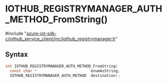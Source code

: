 # IOTHUB_REGISTRYMANAGER_AUTH_METHOD_FromString()

\#include "[azure-iot-sdk-c/iothub_service_client/inc/iothub_registrymanager.h](../iot-c-ref-iothub-registrymanager-h.md)"  

## Syntax

```C
int IOTHUB_REGISTRYMANAGER_AUTH_METHOD_FromString(
  const char *                        enumAsString,
  IOTHUB_REGISTRYMANAGER_AUTH_METHOD  destination);
```

